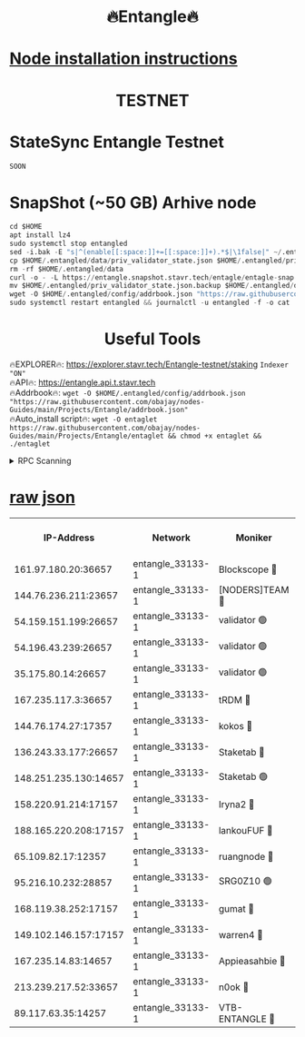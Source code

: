 <h1 align="center"> 🔥Entangle🔥</h1>

[Node installation instructions](https://github.com/obajay/nodes-Guides/tree/main/Projects/Entangle)
=

<h1 align="center"> TESTNET</h1>

# StateSync Entangle Testnet
```python
SOON
```
# SnapShot (~50 GB) Arhive node
```python
cd $HOME
apt install lz4
sudo systemctl stop entangled
sed -i.bak -E "s|^(enable[[:space:]]+=[[:space:]]+).*$|\1false|" ~/.entangled/config/config.toml
cp $HOME/.entangled/data/priv_validator_state.json $HOME/.entangled/priv_validator_state.json.backup
rm -rf $HOME/.entangled/data
curl -o - -L https://entangle.snapshot.stavr.tech/entagle/entagle-snap.tar.lz4 | lz4 -c -d - | tar -x -C $HOME/.entangled --strip-components 2
mv $HOME/.entangled/priv_validator_state.json.backup $HOME/.entangled/data/priv_validator_state.json
wget -O $HOME/.entangled/config/addrbook.json "https://raw.githubusercontent.com/obajay/nodes-Guides/main/Projects/Entangle/addrbook.json"
sudo systemctl restart entangled && journalctl -u entangled -f -o cat
```
 <h1 align="center"> Useful Tools</h1>
 
🔥EXPLORER🔥: https://explorer.stavr.tech/Entangle-testnet/staking        `Indexer "ON"` \
🔥API🔥:      https://entangle.api.t.stavr.tech \
🔥Addrbook🔥: ```wget -O $HOME/.entangled/config/addrbook.json "https://raw.githubusercontent.com/obajay/nodes-Guides/main/Projects/Entangle/addrbook.json"``` \
🔥Auto_install script🔥:  `wget -O entaglet https://raw.githubusercontent.com/obajay/nodes-Guides/main/Projects/Entangle/entaglet && chmod +x entaglet && ./entaglet`


<details>
<summary>RPC Scanning</summary>

<h2 align="center"> We scan nodes in real time every 4 hours. And we provide the final result of RPC endpoints.
We cannot influence the operation of these nodes in any way. </h2>


```python
If Voting Power is higher than 0 --> then the Node is a validator of the network and may be subject to attack and be a potential threat to the chain.
```
```python
We marked such validators with a red symbol
```

</details>

[raw json](https://rpc-check.entangt.stavr.tech/entangt/rpc-entangt-result.json)
=


<table><tr><th>IP-Address</th><th>Network</th><th>Moniker</th><th>Latest Block Height</th><th>Earliest Block Height</th><th>Catching Up</th><th>Tx Index</th><th>Voting Power</th><th>Scan Time</th></tr><tr><td>161.97.180.20:36657</td><td>entangle_33133-1</td><td>Blockscope 🔴</td><td>1261213</td><td>1</td><td>False</td><td>off</td><td>259586473635098</td><td>2023-12-22T15:36:18.432353998UTC</td></tr><tr><td>144.76.236.211:23657</td><td>entangle_33133-1</td><td>[NODERS]TEAM 🔴</td><td>1261216</td><td>1</td><td>False</td><td>off</td><td>47049700500000000</td><td>2023-12-22T15:36:31.429576696UTC</td></tr><tr><td>54.159.151.199:26657</td><td>entangle_33133-1</td><td>validator 🟢</td><td>1261217</td><td>1</td><td>False</td><td>on</td><td>0</td><td>2023-12-22T15:36:38.973149653UTC</td></tr><tr><td>54.196.43.239:26657</td><td>entangle_33133-1</td><td>validator 🟢</td><td>1261217</td><td>1</td><td>False</td><td>on</td><td>0</td><td>2023-12-22T15:36:39.700530122UTC</td></tr><tr><td>35.175.80.14:26657</td><td>entangle_33133-1</td><td>validator 🟢</td><td>1261214</td><td>1</td><td>False</td><td>on</td><td>0</td><td>2023-12-22T15:36:43.153729118UTC</td></tr><tr><td>167.235.117.3:36657</td><td>entangle_33133-1</td><td>tRDM 🔴</td><td>1261218</td><td>1</td><td>False</td><td>on</td><td>59519660338000</td><td>2023-12-22T15:36:43.472290810UTC</td></tr><tr><td>144.76.174.27:17357</td><td>entangle_33133-1</td><td>kokos 🔴</td><td>1261215</td><td>145001</td><td>False</td><td>on</td><td>89890100000000</td><td>2023-12-22T15:36:28.195553250UTC</td></tr><tr><td>136.243.33.177:26657</td><td>entangle_33133-1</td><td>Staketab 🔴</td><td>1261216</td><td>660001</td><td>False</td><td>on</td><td>24511111100000</td><td>2023-12-22T15:36:33.798845372UTC</td></tr><tr><td>148.251.235.130:14657</td><td>entangle_33133-1</td><td>Staketab 🟢</td><td>1261213</td><td>660801</td><td>False</td><td>on</td><td>0</td><td>2023-12-22T15:36:18.135158133UTC</td></tr><tr><td>158.220.91.214:17157</td><td>entangle_33133-1</td><td>Iryna2 🔴</td><td>1261217</td><td>704001</td><td>False</td><td>on</td><td>180890937000019</td><td>2023-12-22T15:36:40.181213482UTC</td></tr><tr><td>188.165.220.208:17157</td><td>entangle_33133-1</td><td>lankouFUF 🔴</td><td>1261214</td><td>725001</td><td>False</td><td>on</td><td>180899900000002</td><td>2023-12-22T15:36:23.735357593UTC</td></tr><tr><td>65.109.82.17:12357</td><td>entangle_33133-1</td><td>ruangnode 🔴</td><td>1261213</td><td>806001</td><td>False</td><td>off</td><td>255006232826436</td><td>2023-12-22T15:36:18.894046154UTC</td></tr><tr><td>95.216.10.232:28857</td><td>entangle_33133-1</td><td>SRG0Z10 🟢</td><td>1261213</td><td>842001</td><td>False</td><td>off</td><td>0</td><td>2023-12-22T15:36:15.722372458UTC</td></tr><tr><td>168.119.38.252:17157</td><td>entangle_33133-1</td><td>gumat 🔴</td><td>1261214</td><td>962001</td><td>False</td><td>on</td><td>314013548351851</td><td>2023-12-22T15:36:23.333788006UTC</td></tr><tr><td>149.102.146.157:17157</td><td>entangle_33133-1</td><td>warren4 🔴</td><td>1261215</td><td>1054001</td><td>False</td><td>on</td><td>200931178365442</td><td>2023-12-22T15:36:31.083836469UTC</td></tr><tr><td>167.235.14.83:14657</td><td>entangle_33133-1</td><td>Appieasahbie 🔴</td><td>1261217</td><td>1076001</td><td>False</td><td>on</td><td>44568809900999996</td><td>2023-12-22T15:36:40.503837599UTC</td></tr><tr><td>213.239.217.52:33657</td><td>entangle_33133-1</td><td>n0ok 🔴</td><td>1261217</td><td>1161217</td><td>False</td><td>off</td><td>46574292273662988</td><td>2023-12-22T15:36:38.246550810UTC</td></tr><tr><td>89.117.63.35:14257</td><td>entangle_33133-1</td><td>VTB-ENTANGLE 🔴</td><td>1261215</td><td>1162001</td><td>False</td><td>off</td><td>95826514071325</td><td>2023-12-22T15:36:28.595376291UTC</td></tr></table>
